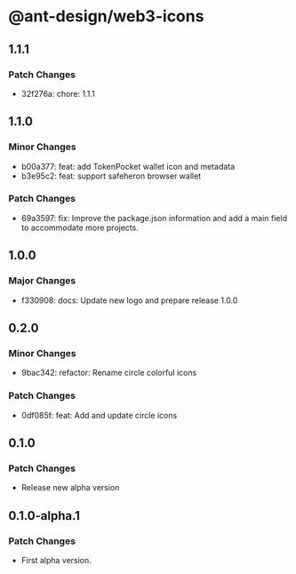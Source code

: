 # @ant-design/web3-icons

## 1.1.1

### Patch Changes

- 32f276a: chore: 1.1.1

## 1.1.0

### Minor Changes

- b00a377: feat: add TokenPocket wallet icon and metadata
- b3e95c2: feat: support safeheron browser wallet

### Patch Changes

- 69a3597: fix: Improve the package.json information and add a main field to accommodate more projects.

## 1.0.0

### Major Changes

- f330908: docs: Update new logo and prepare release 1.0.0

## 0.2.0

### Minor Changes

- 9bac342: refactor: Rename circle colorful icons

### Patch Changes

- 0df085f: feat: Add and update circle icons

## 0.1.0

### Patch Changes

- Release new alpha version

## 0.1.0-alpha.1

### Patch Changes

- First alpha version.
